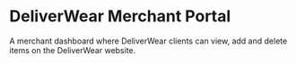# DeliverWear Merchant Portal

A merchant dashboard where DeliverWear clients can view, add and delete items on the DeliverWear website.
